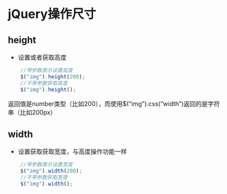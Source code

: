 # jQuery操作尺寸

## height

- 设置或者获取高度
```javascript
    //带参数表示设置高度
    $("img").height(200);
    //不带参数获取高度
    $("img").height();
```
返回值是number类型（比如200），而使用$(“img”).css(“width”)返回的是字符串（比如200px）

## width

- 设置获取获取宽度，与高度操作功能一样
```javascript
    //带参数表示设置宽度
    $("img").width(200);
    //不带参数获取宽度
    $("img").width();
```
